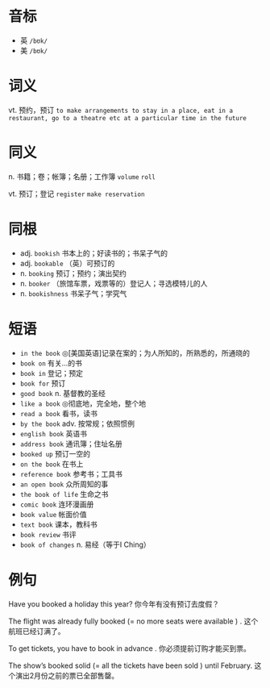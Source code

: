 # 音标

- 英 `/bʊk/`
- 美 `/bʊk/`

# 词义

vt. 预约，预订
`to make arrangements to stay in a place, eat in a restaurant, go to a theatre etc at a particular time in the future`

# 同义

n. 书籍；卷；帐簿；名册；工作簿
`volume` `roll`

vt. 预订；登记
`register` `make reservation`

# 同根

- adj. `bookish` 书本上的；好读书的；书呆子气的
- adj. `bookable` （英）可预订的
- n. `booking` 预订；预约；演出契约
- n. `booker` （旅馆车票，戏票等的）登记人；寻选模特儿的人
- n. `bookishness` 书呆子气；学究气

# 短语

- `in the book` ◎[美国英语]记录在案的；为人所知的，所熟悉的，所通晓的
- `book on` 有关…的书
- `book in` 登记；预定
- `book for` 预订
- `good book` n. 基督教的圣经
- `like a book` ◎彻底地，完全地，整个地
- `read a book` 看书，读书
- `by the book` adv. 按常规；依照惯例
- `english book` 英语书
- `address book` 通讯簿；住址名册
- `booked up` 预订一空的
- `on the book` 在书上
- `reference book` 参考书；工具书
- `an open book` 众所周知的事
- `the book of life` 生命之书
- `comic book` 连环漫画册
- `book value` 帐面价值
- `text book` 课本，教科书
- `book review` 书评
- `book of changes` n. 易经（等于I Ching）

# 例句

Have you booked a holiday this year?
你今年有没有预订去度假？

The flight was already fully booked (=  no more seats were available  ) .
这个航班已经订满了。

To get tickets, you have to book in advance .
你必须提前订购才能买到票。

The show’s booked solid (=  all the tickets have been sold  ) until February.
这个演出2月份之前的票已全部售罄。


